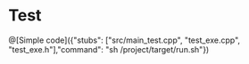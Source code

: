 # Test

@[Simple code]({"stubs": ["src/main_test.cpp", "test_exe.cpp", "test_exe.h"],"command": "sh /project/target/run.sh"})


